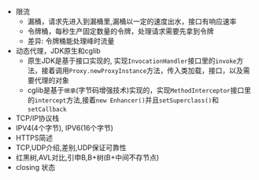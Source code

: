 - 限流
    - 漏桶，请求先进入到漏桶里,漏桶以一定的速度出水，接口有响应速率
    - 令牌桶，每秒生产固定数量的令牌，处理请求需要先拿到令牌
    - 差异: 令牌桶能处理峰时流量
- 动态代理，JDK原生和cglib
    - 原生JDK是基于接口实现的, 实现`InvocationHandler`接口里的`invoke`方法，接着调用`Proxy.newProxyInstance`方法，传入类加载，接口，以及需要代理的对象
    - cglib是基于`继承`(字节码增强技术)实现的，实现`MethodInterceptor`接口里的`intercept`方法,接着`new Enhancer()`并且`setSuperclass()`和`setCallback`
- TCP/IP协议栈
- IPV4(4个字节), IPV6(16个字节)
- HTTPS简述
- TCP,UDP介绍,差别,UDP保证可靠性
- 红黑树,AVL对比,引申B,B+树(B+中间不存节点)
- closing 状态